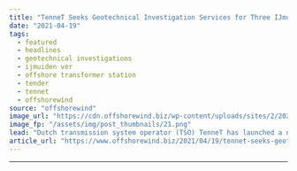 ```yaml
---
title: "TenneT Seeks Geotechnical Investigation Services for Three IJmuiden Ver Platforms"
date: "2021-04-19"
tags: 
  - featured
  - headlines
  - geotechnical investigations
  - ijmuiden ver
  - offshore transformer station
  - tender
  - tennet
  - offshorewind
source: "offshorewind"
image_url: "https://cdn.offshorewind.biz/wp-content/uploads/sites/2/2020/11/30113004/TenneT-BorWin.png"
image_fp: "/assets/img/post_thumbnails/21.png"
lead: "Dutch transmission system operator (TSO) TenneT has launched a new tender for geotechnical soil"
article_url: "https://www.offshorewind.biz/2021/04/19/tennet-seeks-geotechnical-investigation-services-for-three-ijmuiden-ver-platforms/"
---
```


---
